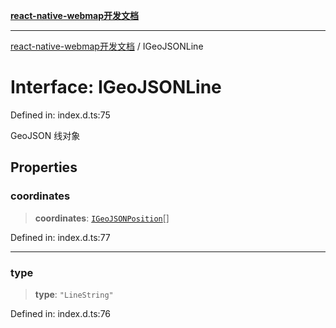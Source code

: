 [**react-native-webmap开发文档**](../README.md)

***

[react-native-webmap开发文档](../globals.md) / IGeoJSONLine

# Interface: IGeoJSONLine

Defined in: index.d.ts:75

GeoJSON 线对象

## Properties

### coordinates

> **coordinates**: [`IGeoJSONPosition`](../type-aliases/IGeoJSONPosition.md)[]

Defined in: index.d.ts:77

***

### type

> **type**: `"LineString"`

Defined in: index.d.ts:76
